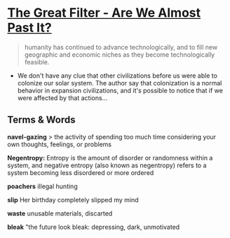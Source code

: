 # [The Great Filter - Are We Almost Past It?](https://mason.gmu.edu/~rhanson/greatfilter.html)

> humanity has continued to advance technologically, and to fill new geographic and economic niches as they become technologically feasible.

* We don't have any clue that other civilizations before us were able to colonize our solar system. The author say that colonization is a normal behavior in expansion civilizations, and it's possible to notice that if we were affected by that actions...

## Terms & Words

**navel-gazing** > the activity of spending too much time considering your own thoughts, feelings, or problems

**Negentropy:**  Entropy is the amount of disorder or randomness within a system, and negative entropy (also known as negentropy) refers to a system becoming less disordered or more ordered

**poachers** illegal hunting 

**slip** Her birthday completely slipped my mind

**waste** unusable materials, discarted

**bleak** "the future look bleak: depressing, dark, unmotivated
